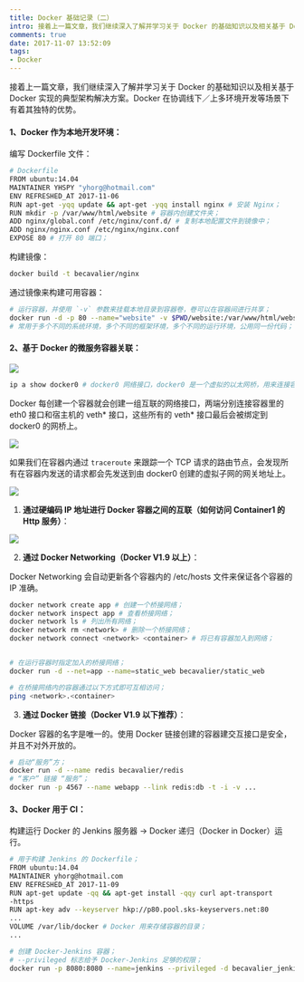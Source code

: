 ```yaml
---
title: Docker 基础记录（二）
intro: 接着上一篇文章，我们继续深入了解并学习关于 Docker 的基础知识以及相关基于 Docker 实现的典型架构解决方案。Docker 在协调线下／上多环境开发等场景下有着其独特的优势。
comments: true
date: 2017-11-07 13:52:09
tags:
- Docker
---
```



接着上一篇文章，我们继续深入了解并学习关于 Docker 的基础知识以及相关基于 Docker 实现的典型架构解决方案。Docker 在协调线下／上多环境开发等场景下有着其独特的优势。

#### 1、Docker 作为本地开发环境：

编写 Dockerfile 文件：


```bash
# Dockerfile
FROM ubuntu:14.04
MAINTAINER YHSPY "yhorg@hotmail.com"
ENV REFRESHED_AT 2017-11-06
RUN apt-get -yqq update && apt-get -yqq install nginx # 安装 Nginx；
RUN mkdir -p /var/www/html/website # 容器内创建文件夹；
ADD nginx/global.conf /etc/nginx/conf.d/ # 复制本地配置文件到镜像中；
ADD nginx/nginx.conf /etc/nginx/nginx.conf 
EXPOSE 80 # 打开 80 端口；
```

构建镜像：


```bash
docker build -t becavalier/nginx
```

通过镜像来构建可用容器：


```bash
# 运行容器，并使用 `-v` 参数来挂载本地目录到容器卷，卷可以在容器间进行共享；
docker run -d -p 80 --name="website" -v $PWD/website:/var/www/html/website:rw becavalier/nginx nginx
# 常用于多个不同的系统环境，多个不同的框架环境，多个不同的运行环境，公用同一份代码；
```

#### 2、基于 Docker 的微服务容器关联：

![](1.png)

```bash
ip a show docker0 # docker0 网络接口，docker0 是一个虚拟的以太网桥，用来连接容器和本地宿主网络；
```

Docker 每创建一个容器就会创建一组互联的网络接口，两端分别连接容器里的 eth0 接口和宿主机的 veth* 接口，这些所有的 veth* 接口最后会被绑定到 docker0 的网桥上。

![](2.png)

如果我们在容器内通过 `traceroute` 来跟踪一个 TCP 请求的路由节点，会发现所有在容器内发送的请求都会先发送到由 docker0 创建的虚拟子网的网关地址上。

![](3.png)

1. **通过硬编码 IP 地址进行 Docker 容器之间的互联（如何访问 Container1 的 Http 服务）**：

![](4.png)

2. **通过 Docker Networking（Docker V1.9 以上）**：

Docker Networking 会自动更新各个容器内的 /etc/hosts 文件来保证各个容器的 IP 准确。


```bash
docker network create app # 创建一个桥接网络；
docker network inspect app # 查看桥接网络；
docker network ls # 列出所有网络；
docker network rm <network> # 删除一个桥接网络；
docker network connect <network> <container> # 将已有容器加入到网络；


# 在运行容器时指定加入的桥接网络；
docker run -d --net=app --name=static_web becavalier/static_web

# 在桥接网络内的容器通过以下方式即可互相访问；
ping <network>.<container>
```

3. **通过 Docker 链接（Docker V1.9 以下推荐）**：

Docker 容器的名字是唯一的。使用 Docker 链接创建的容器建交互接口是安全，并且不对外开放的。


```bash
# 启动“服务”方；
docker run -d --name redis becavalier/redis
# “客户” 链接 “服务”；
docker run -p 4567 --name webapp --link redis:db -t -i -v ...
```

#### 3、Docker 用于 CI：

构建运行 Docker 的 Jenkins 服务器 -> Docker 递归（Docker in Docker）运行。


```bash
# 用于构建 Jenkins 的 Dockerfile；
FROM ubuntu:14.04
MAINTAINER yhorg@hotmail.com
ENV REFRESHED_AT 2017-11-09
RUN apt-get update -qq && apt-get install -qqy curl apt-transport 
-https
RUN apt-key adv --keyserver hkp://p80.pool.sks-keyservers.net:80 
...
VOLUME /var/lib/docker # Docker 用来存储容器的目录；
...
```


```bash
# 创建 Docker-Jenkins 容器；
# --privileged 标志给予 Docker-Jenkins 足够的权限；
docker run -p 8080:8080 --name=jenkins --privileged -d becavalier_jenkins
```
